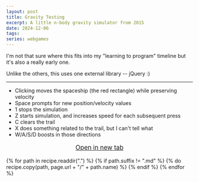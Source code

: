```yaml
---
layout: post
title: Gravity Testing
excerpt: A little n-body gravity simulator from 2015
date: 2024-12-06
tags:
series: webgames
---
```


I'm not that sure where this fits into my "learning to program" timeline but it's also a really early one.

Unlike the others, this uses one external library -- jQuery :)

---

- Clicking moves the spaceship (the red rectangle) while preserving velocity
- Space prompts for new position/velocity values
- 1 stops the simulation
- Z starts simulation, and increases speed for each subsequent press
- C clears the trail
- X does something related to the trail, but I can't tell what
- W/A/S/D boosts in those directions

<p style="text-align: center; font-size: 120%">
	<a href="{{ page.url }}/main.html" role="button">
	Open in new tab
	</a>
</p>

{% for path in recipe.readdir(".") %}
	{% if path.suffix != ".md" %}
		{% do recipe.copy(path, page.url + "/" + path.name) %}
	{% endif %}
{% endfor %}
